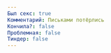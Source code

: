 ```yaml
---
Был секс: true
Комментарий: Письками потёрлись
Кончила?: false
Проблемная: false
Тиндер: false
---
```

